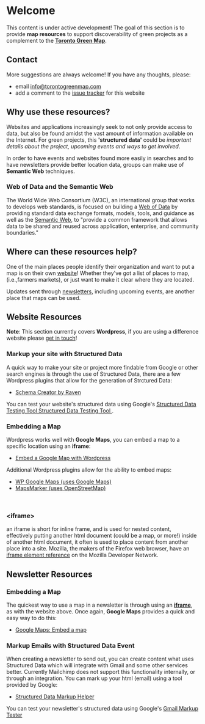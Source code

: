 # Welcome

This content is under active development! The goal of this section is to provide __map resources__ to support discoverability of green projects as a complement to the [__Toronto Green Map__](//torontogreenmap.com).

## Contact

More suggestions are always welcome! If you have any thoughts, please:

- <i class="fa fa-envelope-o"></i> email <info@torontogreenmap.com>
- <i class="fa fa-github"></i> add a comment to the [issue tracker](https://github.com/torontogreenmap/y2gm-prototype/issues) for this website

## Why use these resources?

Websites and applications increasingly seek to not only provide access to data, but also be found amidst the vast amount of information available on the Internet. For green projects, this __'structured data'__ could be *important details about the project, upcoming events and ways to get involved*.

In order to have events and websites found more easily in searches and to have newsletters provide better location data, groups can make use of __Semantic Web__ techniques.

<div class="panel panel-default">
  <div class="panel-heading">
    <h3 class="panel-title">Web of Data and the Semantic Web</h3>
  </div>
  <div class="panel-body">
    The World Wide Web Consortium (W3C), an international group that works to develops web standards, is focused on building a <a href="https://www.w3.org/2013/data/" target="_blank">Web of Data</a> by providing standard data exchange formats, models, tools, and guidance as well as the <a href="https://www.w3.org/2001/sw/" target="_ blank" >Semantic Web</a>, to "provide a common framework that allows data to be shared and reused across application, enterprise, and community boundaries."
  </div>
</div>  

## Where can these resources help?

One of the main places people identify their organization and want to put a map is on their own <a href="#website-resources">website</a>! Whether they've got a list of places to map, (i.e.,farmers markets), or just want to make it clear where they are located.

Updates sent through <a href="#newsletter-resources">newsletters</a>, including upcoming events, are another place that maps can be used.

## Website Resources

<div class="alert alert-info" role="alert"><strong>Note</strong>: This section currently covers <strong>Wordpress</strong>, if you are using a difference website please <a href="#contact">get in touch</a>!</div>

### Markup your site with Structured Data

A quick way to make your site or project more findable from Google or other search engines is through the use of Structured Data, there are a few Wordpress plugins that allow for the generation of Strctured Data:

- <i class="fa fa-wordpress"></i> [Schema Creator by Raven](http://schema-creator.org/wordpress.php)

You can test your website's structured data using Google's [Structured Data Testing Tool Structured Data Testing Tool ](https://developers.google.com/structured-data/testing-tool/).

### Embedding a Map

Wordpress works well with __Google Maps__, you can embed a map to a specific location using an __iframe__:

- [Embed a Google Map with Wordpress](https://en.support.wordpress.com/google-maps/)

Additional Wordpress plugins allow for the ability to embed maps:

- <i class="fa fa-wordpress"></i> [WP Google Maps (uses Google Maps)](https://wordpress.org/plugins/wp-google-maps/)
- <i class="fa fa-wordpress"></i> [MapsMarker (uses OpenStreetMap)](https://www.mapsmarker.com/)

&nbsp;<br />

<div class="panel panel-default">
  <div class="panel-heading">
    <h3 class="panel-title" id="iframe">&lt;iframe&gt;</h3>
  </div>
  <div class="panel-body">
    an iframe is short for inline frame, and is used for nested content, effectively putting another html document (could be a map, or more!) inside of another html document, it often is used to place content from another place into a site. Mozilla, the makers of the Firefox web browser, have an <a href="https://developer.mozilla.org/en-US/docs/Web/HTML/Element/iframe" target="_blank">iframe element reference</a> on the Mozilla Developer Network.   <!---_ --->
  </div>
</div>  


## Newsletter Resources

### Embedding a Map

The quickest way to use a map in a newsletter is through using an <a href="#iframe">__iframe__</a>, as with the website above. Once again, __Google Maps__ provides a quick and easy way to do this:

- <i class="fa fa-google"></i> [Google Maps: Embed a map](https://support.google.com/maps/answer/3544418?hl=en)

### Markup Emails with Structured Data Event

When creating a newsletter to send out, you can create content what uses Structured Data which will integrate with Gmail and some other services better. Currently Mailchimp does not support this functionality internally, or through an integration. You can mark up your html (email) using a tool provided by Google:

  - <i class="fa fa-google"></i> [Structured Data Markup Helper](https://www.google.com/webmasters/markup-helper/?hl=en_GB)

You can test your newsletter's structured data using Google's [Gmail Markup Tester](https://www.google.com/webmasters/markup-tester/)
